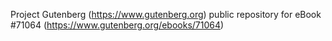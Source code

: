 Project Gutenberg (https://www.gutenberg.org) public repository for
eBook #71064 (https://www.gutenberg.org/ebooks/71064)
